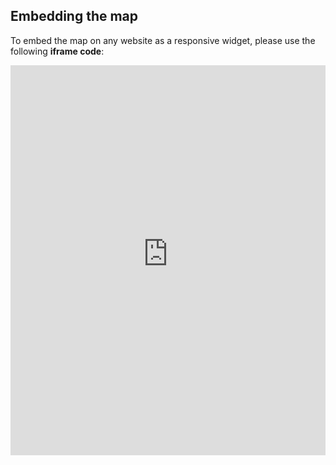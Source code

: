 ## Embedding the map

To embed the map on any website as a responsive widget, please use the following **iframe code**:

<iframe title="Euranet Map" aria-label="Map" id="euranet-map-research-and-development-map" src="https://research-and-development-map.vercel.app" scrolling="no" frameborder="0"style="width: 0; min-width: 100% !important; border: none;" height="624"></iframe><script type="text/javascript">window.addEventListener("message",e=>{if("https://research-and-development-map.vercel.app"!==e.origin)return;let t=e.data;if(t.height){document.getElementById("euranet-map-research-and-development-map").height=t.height+"px"}},!1)</script>